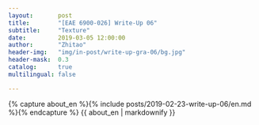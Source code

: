 ```yaml
---
layout:       post
title:        "[EAE 6900-026] Write-Up 06"
subtitle:     "Texture"
date:         2019-03-05 12:00:00
author:       "Zhitao"
header-img:   "img/in-post/write-up-gra-06/bg.jpg"
header-mask:  0.3
catalog:      true
multilingual: false

---
```


<!-- Chinese Version -->
<!-- <div class="zh post-container">
    {% capture about_zh %}{% include posts/2018-08-29-write-up-01/zh.md %}{% endcapture %}
    {{ about_zh | markdownify }}
</div> -->

<!-- English Version -->
<div class="en post-container">
    {% capture about_en %}{% include posts/2019-02-23-write-up-06/en.md %}{% endcapture %}
    {{ about_en | markdownify }}
</div>
